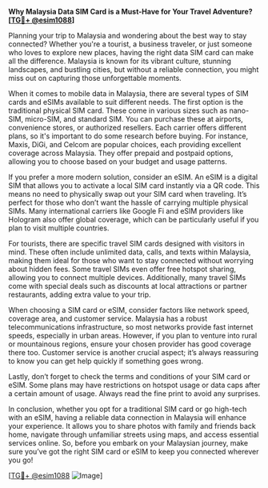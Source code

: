 **Why Malaysia Data SIM Card is a Must-Have for Your Travel Adventure?[[TG💪+ @esim1088](https://t.me/s/esim1088)]**

Planning your trip to Malaysia and wondering about the best way to stay connected? Whether you're a tourist, a business traveler, or just someone who loves to explore new places, having the right data SIM card can make all the difference. Malaysia is known for its vibrant culture, stunning landscapes, and bustling cities, but without a reliable connection, you might miss out on capturing those unforgettable moments.

When it comes to mobile data in Malaysia, there are several types of SIM cards and eSIMs available to suit different needs. The first option is the traditional physical SIM card. These come in various sizes such as nano-SIM, micro-SIM, and standard SIM. You can purchase these at airports, convenience stores, or authorized resellers. Each carrier offers different plans, so it's important to do some research before buying. For instance, Maxis, DiGi, and Celcom are popular choices, each providing excellent coverage across Malaysia. They offer prepaid and postpaid options, allowing you to choose based on your budget and usage patterns.

If you prefer a more modern solution, consider an eSIM. An eSIM is a digital SIM that allows you to activate a local SIM card instantly via a QR code. This means no need to physically swap out your SIM card when traveling. It’s perfect for those who don’t want the hassle of carrying multiple physical SIMs. Many international carriers like Google Fi and eSIM providers like Hologram also offer global coverage, which can be particularly useful if you plan to visit multiple countries.

For tourists, there are specific travel SIM cards designed with visitors in mind. These often include unlimited data, calls, and texts within Malaysia, making them ideal for those who want to stay connected without worrying about hidden fees. Some travel SIMs even offer free hotspot sharing, allowing you to connect multiple devices. Additionally, many travel SIMs come with special deals such as discounts at local attractions or partner restaurants, adding extra value to your trip.

When choosing a SIM card or eSIM, consider factors like network speed, coverage area, and customer service. Malaysia has a robust telecommunications infrastructure, so most networks provide fast internet speeds, especially in urban areas. However, if you plan to venture into rural or mountainous regions, ensure your chosen provider has good coverage there too. Customer service is another crucial aspect; it’s always reassuring to know you can get help quickly if something goes wrong.

Lastly, don’t forget to check the terms and conditions of your SIM card or eSIM. Some plans may have restrictions on hotspot usage or data caps after a certain amount of usage. Always read the fine print to avoid any surprises.

In conclusion, whether you opt for a traditional SIM card or go high-tech with an eSIM, having a reliable data connection in Malaysia will enhance your experience. It allows you to share photos with family and friends back home, navigate through unfamiliar streets using maps, and access essential services online. So, before you embark on your Malaysian journey, make sure you’ve got the right SIM card or eSIM to keep you connected wherever you go!

[[TG💪+ @esim1088](https://t.me/s/esim1088) ![Image](https://i.postimg.cc/Y0z9fWf4/image.png)]